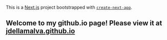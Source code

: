 This is a [Next.js](https://nextjs.org) project bootstrapped with [`create-next-app`](https://nextjs.org/docs/app/api-reference/cli/create-next-app).

## Welcome to my github.io page! Please view it at [jdellamalva.github.io](https://jdellamalva.github.io)

